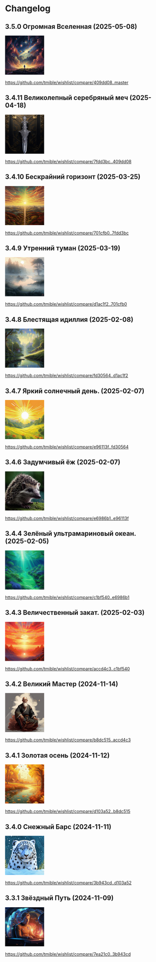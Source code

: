 # Changelog

## 3.5.0 Огромная Вселенная (2025-05-08)
<img width="128" height="128" src="release-images/3.5.0.png"/>

https://github.com/tmible/wishlist/compare/409dd08..master


## 3.4.11 Великолепный серебряный меч (2025-04-18)
<img width="128" height="128" src="release-images/3.4.11.png"/>

https://github.com/tmible/wishlist/compare/7fdd3bc..409dd08


## 3.4.10 Бескрайний горизонт (2025-03-25)
<img width="128" height="128" src="release-images/3.4.10.png"/>

https://github.com/tmible/wishlist/compare/701cfb0..7fdd3bc


## 3.4.9 Утренний туман (2025-03-19)
<img width="128" height="128" src="release-images/3.4.9.png"/>

https://github.com/tmible/wishlist/compare/d1ac1f2..701cfb0


## 3.4.8 Блестящая идиллия (2025-02-08)
<img width="128" height="128" src="release-images/3.4.8.png"/>

https://github.com/tmible/wishlist/compare/fd30564..d1ac1f2


## 3.4.7 Яркий солнечный день. (2025-02-07)
<img width="128" height="128" src="release-images/3.4.7.png"/>

https://github.com/tmible/wishlist/compare/e96113f..fd30564


## 3.4.6 Задумчивый ёж (2025-02-07)
<img width="128" height="128" src="release-images/3.4.6.png"/>

https://github.com/tmible/wishlist/compare/e6986b1..e96113f


## 3.4.4 Зелёный ультрамариновый океан. (2025-02-05)
<img width="128" height="128" src="release-images/3.4.4.png"/>

https://github.com/tmible/wishlist/compare/c1bf540..e6986b1


## 3.4.3 Величественный закат. (2025-02-03)
<img width="128" height="128" src="release-images/3.4.3.png"/>

https://github.com/tmible/wishlist/compare/accd4c3..c1bf540


## 3.4.2 Великий Мастер (2024-11-14)
<img width="128" height="128" src="release-images/3.4.2.png"/>

https://github.com/tmible/wishlist/compare/b8dc515..accd4c3


## 3.4.1 Золотая осень (2024-11-12)
<img width="128" height="128" src="release-images/3.4.1.png"/>

https://github.com/tmible/wishlist/compare/d103a52..b8dc515


## 3.4.0 Снежный Барс (2024-11-11)
<img width="128" height="128" src="release-images/3.4.0.png"/>

https://github.com/tmible/wishlist/compare/3b943cd..d103a52


## 3.3.1 Звёздный Путь (2024-11-09)
<img width="128" height="128" src="release-images/3.3.1.png"/>

https://github.com/tmible/wishlist/compare/7ea21c0..3b943cd

